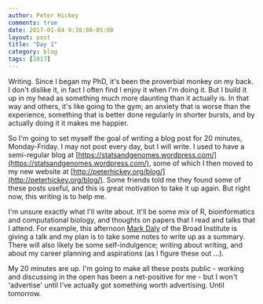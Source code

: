 ```yaml
---
author: Peter Hickey
comments: true
date: 2017-01-04 9:38:00-05:00
layout: post
title: "Day 1"
category: blog
tags: [2017]
---
```


Writing. Since I began my PhD, it's been the proverbial monkey on my back. I don't dislike it, in fact I often find I enjoy it when I'm doing it. But I build it up in my head as something much more daunting than it actually is. In that way and others, it's like going to the gym; an anxiety that is worse than the experience, something that is better done regularly in shorter bursts, and by actually doing it it makes me happier. 

So I'm going to set myself the goal of writing a blog post for 20 minutes, Monday-Friday. I may not post every day, but I will write. I used to have a semi-regular blog at [https://statsandgenomes.wordpress.com/](https://statsandgenomes.wordpress.com/), some of which I then moved to my new website at [http://peterhickey.org/blog/](http://peterhickey.org/blog/). Some friends told me they found some of these posts useful, and this is great motivation to take it up again. But right now, this writing is to help me.

I'm unsure exactly what I'll write about. It'll be some mix of R, bioinformatics and computational biology, and thoughts on papers that I read and talks that I attend. For example, this afternoon [Mark Daly](https://www.broadinstitute.org/bios/mark-daly) of the Broad Institute is giving a talk and my plan is to take some notes to write up as a summary. There will also likely be some self-indulgence; writing about writing, and about my career planning and aspirations (as I figure these out ...).

My 20 minutes are up. I'm going to make all these posts public - working and discussing in the open has been a net-positive for me - but I won't 'advertise' until I've actually got something worth advertising. Until tomorrow.
